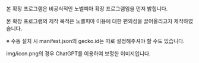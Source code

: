 본 확장 프로그램은 비공식적인 노벨피아 확장 프로그램임을 먼저 밝힙니다.

본 확장 프로그램의 제작 목적은 노벨피아 이용에 대한 편의성을 끌어올리고자 제작하였습니다.

※ 수동 설치 시 manifest.json의 gecko.id는 따로 설정해주셔야 할 수도 있습니다.

img/icon.png의 경우 ChatGPT를 이용하여 보정한 이미지입니다.